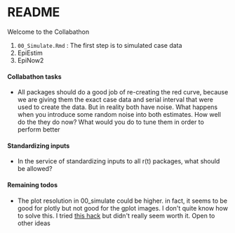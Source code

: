 # README

Welcome to the Collabathon 

1. `00_Simulate.Rmd` : The first step is to simulated case data
2. EpiEstim
3. EpiNow2

#### Collabathon tasks

- All packages should do a good job of re-creating the red curve, because we are giving them the exact case data and serial interval that were used to create the data. But in reality both have noise. What happens when you introduce some random noise into both estimates. How well do the they do now? What would you do to tune them in order to perform better

#### Standardizing inputs

- In the service of standardizing inputs to all r(t) packages, what should be allowed?


#### Remaining todos

- The plot resolution in 00_simulate could be higher. in fact, it seems to be good for plotly but not good for the gplot images. I don't quite know how to solve this. I tried [this hack](https://stackoverflow.com/questions/51409188/how-to-use-display-a-plot-with-high-resolution-in-a-shiny-app) but didn't really seem worth it. Open to other ideas


